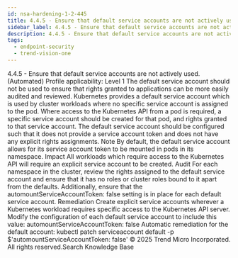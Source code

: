 ```yaml
---
id: nsa-hardening-1-2-445
title: 4.4.5 - Ensure that default service accounts are not actively used. (Automated)
sidebar_label: 4.4.5 - Ensure that default service accounts are not actively used. (Automated)
description: 4.4.5 - Ensure that default service accounts are not actively used. (Automated)
tags:
  - endpoint-security
  - trend-vision-one
---
```


 4.4.5 - Ensure that default service accounts are not actively used. (Automated) Profile applicability: Level 1 The default service account should not be used to ensure that rights granted to applications can be more easily audited and reviewed. Kubernetes provides a default service account which is used by cluster workloads where no specific service account is assigned to the pod. Where access to the Kubernetes API from a pod is required, a specific service account should be created for that pod, and rights granted to that service account. The default service account should be configured such that it does not provide a service account token and does not have any explicit rights assignments. Note By default, the default service account allows for its service account token to be mounted in pods in its namespace. Impact All workloads which require access to the Kubernetes API will require an explicit service account to be created. Audit For each namespace in the cluster, review the rights assigned to the default service account and ensure that it has no roles or cluster roles bound to it apart from the defaults. Additionally, ensure that the automountServiceAccountToken: false setting is in place for each default service account. Remediation Create explicit service accounts wherever a Kubernetes workload requires specific access to the Kubernetes API server. Modify the configuration of each default service account to include this value: automountServiceAccountToken: false Automatic remediation for the default account: kubectl patch serviceaccount default -p $'automountServiceAccountToken: false' © 2025 Trend Micro Incorporated. All rights reserved.Search Knowledge Base
